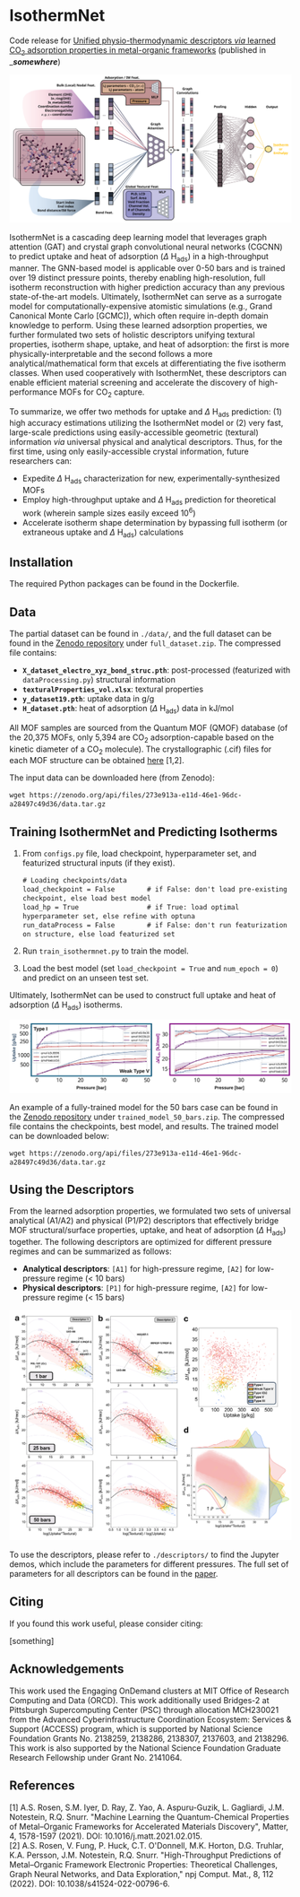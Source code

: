 # IsothermNet
Code release for [Unified physio-thermodynamic descriptors *via* learned CO<sub>2</sub> adsorption properties in metal-organic frameworks](link) (published in ___*somewhere*__)

![Alt text](figs/main.svg)

IsothermNet is a cascading deep learning model that leverages graph attention (GAT) and crystal graph convolutional neural networks (CGCNN) to predict uptake and heat of adsorption ($\Delta$ H<sub>ads</sub>) in a high-throughput manner. The GNN-based model is applicable over 0-50 bars and is trained over 19 distinct pressure points, thereby enabling high-resolution, full isotherm reconstruction with higher prediction accuracy than any previous state-of-the-art models. Ultimately, IsothermNet can serve as a surrogate model for computationally-expensive atomistic simulations (e.g., Grand Canonical Monte Carlo [GCMC]), which often require in-depth domain knowledge to perform. Using these learned adsorption properties, we further formulated two sets of holistic descriptors unifying textural properties, isotherm shape, uptake, and heat of adsorption: the first is more physically-interpretable and the second follows a more analytical/mathematical form that excels at differentiating the five isotherm classes. When used cooperatively with IsothermNet, these descriptors can enable efficient material screening and accelerate the discovery of high-performance MOFs for CO<sub>2</sub> capture.

To summarize, we offer two methods for uptake and $\Delta$ H<sub>ads</sub> prediction: (1) high accuracy estimations utilizing the IsothermNet model or (2) very fast, large-scale predictions using easily-accessible geometric (textural) information *via* universal physical and analytical descriptors. Thus, for the first time, using only easily-accessible crystal information, future researchers can: 
- Expedite $\Delta$ H<sub>ads</sub> characterization for new, experimentally-synthesized MOFs
- Employ high-throughput uptake and $\Delta$ H<sub>ads</sub> prediction for theoretical work (wherein sample sizes easily exceed 10<sup>6</sup>)
- Accelerate isotherm shape determination by bypassing full isotherm (or extraneous uptake and $\Delta$ H<sub>ads</sub>) calculations 

## Installation

The required Python packages can be found in the Dockerfile. 

## Data

The partial dataset can be found in ```./data/```, and the full dataset can be found in the [Zenodo repository](link) under ```full_dataset.zip```. The compressed file contains: 
- **```X_dataset_electro_xyz_bond_struc.pth```**: post-processed (featurized with ```dataProcessing.py```) structural information
- **```texturalProperties_vol.xlsx```**: textural properties
- **```y_dataset19.pth```**: uptake data in g/g
- **```H_dataset.pth```**: heat of adsorption ($\Delta$ H<sub>ads</sub>) data in kJ/mol

All MOF samples are sourced from the Quantum MOF (QMOF) database (of the 20,375 MOFs, only 5,394 are CO<sub>2</sub> adsorption-capable based on the kinetic diameter of a CO<sub>2</sub> molecule). The crystallographic (.cif) files for each MOF structure can be obtained [here](https://github.com/Andrew-S-Rosen/QMOF/) [1,2].

The input data can be downloaded here (from Zenodo):
```
wget https://zenodo.org/api/files/273e913a-e11d-46e1-96dc-a28497c49d36/data.tar.gz
```

## Training IsothermNet and Predicting Isotherms

1. From ```configs.py``` file, load checkpoint, hyperparameter set, and featurized structural inputs (if they exist). 
   
   ```
   # Loading checkpoints/data
   load_checkpoint = False        # if False: don't load pre-existing checkpoint, else load best model
   load_hp = True                 # if True: load optimal hyperparameter set, else refine with optuna
   run_dataProcess = False        # if False: don't run featurization on structure, else load featurized set
   ```
2. Run ```train_isothermnet.py``` to train the model.
3. Load the best model (set ```load_checkpoint = True``` and ```num_epoch = 0```) and predict on an unseen test set.

Ultimately, IsothermNet can be used to construct full uptake and heat of adsorption ($\Delta$ H<sub>ads</sub>) isotherms.

![Alt text](figs/fig6.svg)

An example of a fully-trained model for the 50 bars case can be found in the [Zenodo repository](link) under ```trained_model_50_bars.zip```. The compressed file contains the checkpoints, best model, and results. The trained model can be downloaded below:
```
wget https://zenodo.org/api/files/273e913a-e11d-46e1-96dc-a28497c49d36/data.tar.gz
```

## Using the Descriptors

From the learned adsorption properties, we formulated two sets of universal analytical (A1/A2) and physical (P1/P2) descriptors that effectively bridge MOF structural/surface properties, uptake, and heat of adsorption ($\Delta$ H<sub>ads</sub>) together. The following descriptors are optimized for different pressure regimes and can be summarized as follows: 
- **Analytical descriptors**: ```[A1]``` for high-pressure regime, ```[A2]``` for low-pressure regime (< 10 bars)
- **Physical descriptors**: ```[P1]``` for high-pressure regime, ```[A2]``` for low-pressure regime (< 15 bars)

![Alt text](figs/fig4.png)

To use the descriptors, please refer to ```./descriptors/``` to find the Jupyter demos, which include the parameters for different pressures. The full set of parameters for all descriptors can be found in the [paper](link). 

## Citing

If you found this work useful, please consider citing: 

[something]

## Acknowledgements

This work used the Engaging OnDemand clusters at MIT Office of Research Computing and Data (ORCD). This work additionally used Bridges-2 at Pittsburgh Supercomputing Center (PSC) through allocation MCH230021 from the Advanced Cyberinfrastructure Coordination Ecosystem: Services & Support (ACCESS) program, which is supported by National Science Foundation Grants No. 2138259, 2138286, 2138307, 2137603, and 2138296. This work is also supported by the National Science Foundation Graduate Research Fellowship under Grant No. 2141064. 

## References

[1] A.S. Rosen, S.M. Iyer, D. Ray, Z. Yao, A. Aspuru-Guzik, L. Gagliardi, J.M. Notestein, R.Q. Snurr. "Machine Learning the Quantum-Chemical Properties of Metal–Organic Frameworks for Accelerated Materials Discovery", Matter, 4, 1578-1597 (2021). DOI: 10.1016/j.matt.2021.02.015.  
[2] A.S. Rosen, V. Fung, P. Huck, C.T. O'Donnell, M.K. Horton, D.G. Truhlar, K.A. Persson, J.M. Notestein, R.Q. Snurr. "High-Throughput Predictions of Metal–Organic Framework Electronic Properties: Theoretical Challenges, Graph Neural Networks, and Data Exploration," npj Comput. Mat., 8, 112 (2022). DOI: 10.1038/s41524-022-00796-6.
